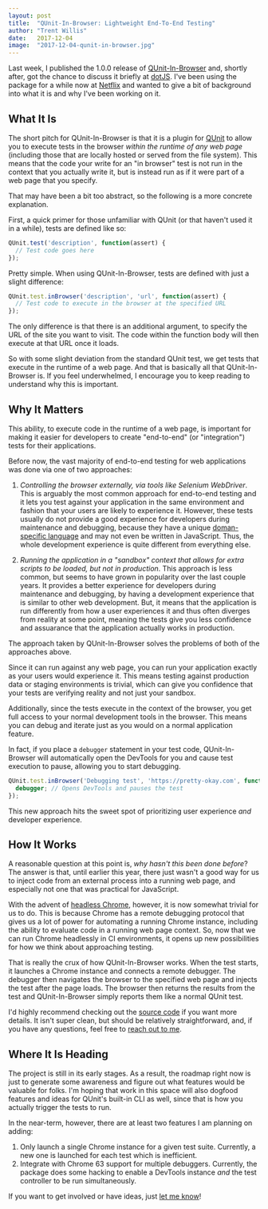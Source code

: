 ```yaml
---
layout: post
title:  "QUnit-In-Browser: Lightweight End-To-End Testing"
author: "Trent Willis"
date:   2017-12-04
image:  "2017-12-04-qunit-in-browser.jpg"
---
```


Last week, I published the 1.0.0 release of [QUnit-In-Browser](https://github.com/trentmwillis/qunit-in-browser) and, shortly after, got the chance to discuss it briefly at [dotJS](https://www.dotjs.io). I've been using the package for a while now at [Netflix](https://www.netflix.com) and wanted to give a bit of background into what it is and why I've been working on it.

## What It Is

The short pitch for QUnit-In-Browser is that it is a plugin for [QUnit](http://qunitjs.com/) to allow you to execute tests in the browser _within the runtime of any web page_ (including those that are locally hosted or served from the file system). This means that the code your write for an "in browser" test is not run in the context that you actually write it, but is instead run as if it were part of a web page that you specify.

That may have been a bit too abstract, so the following is a more concrete explanation.

First, a quick primer for those unfamiliar with QUnit (or that haven't used it in a while), tests are defined like so:

```js
QUnit.test('description', function(assert) {
  // Test code goes here
});
```

Pretty simple. When using QUnit-In-Browser, tests are defined with just a slight difference:

```js
QUnit.test.inBrowser('description', 'url', function(assert) {
  // Test code to execute in the browser at the specified URL
});
```

The only difference is that there is an additional argument, to specify the URL of the site you want to visit. The code within the function body will then execute at that URL once it loads.

So with some slight deviation from the standard QUnit test, we get tests that execute in the runtime of a web page. And that is basically all that QUnit-In-Browser is. If you feel underwhelmed, I encourage you to keep reading to understand why this is important.

## Why It Matters

This ability, to execute code in the runtime of a web page, is important for making it easier for developers to create "end-to-end" (or "integration") tests for their applications.

Before now, the vast majority of end-to-end testing for web applications was done via one of two approaches:

1. _Controlling the browser externally, via tools like Selenium WebDriver_. This is arguably the most common approach for end-to-end testing and it lets you test against your application in the same environment and fashion that your users are likely to experience it. However, these tests usually do not provide a good experience for developers during maintenance and debugging, because they have a unique [doman-specific language](https://en.wikipedia.org/wiki/Domain-specific_language) and may not even be written in JavaScript. Thus, the whole development experience is quite different from everything else.

2. _Running the application in a "sandbox" context that allows for extra scripts to be loaded, but not in production_. This approach is less common, but seems to have grown in popularity over the last couple years. It provides a better experience for developers during maintenance and debugging, by having a development experience that is similar to other web development. But, it means that the application is run differently from how a user experiences it and thus often diverges from reality at some point, meaning the tests give you less confidence and assuarance that the application actually works in production.

The approach taken by QUnit-In-Browser solves the problems of both of the approaches above.

Since it can run against any web page, you can run your application exactly as your users would experience it. This means testing against production data or staging environments is trivial, which can give you confidence that your tests are verifying reality and not just your sandbox.

Additionally, since the tests execute in the context of the browser, you get full access to your normal development tools in the browser. This means you can debug and iterate just as you would on a normal application feature.

In fact, if you place a `debugger` statement in your test code, QUnit-In-Browser will automatically open the DevTools for you and cause test execution to pause, allowing you to start debugging.

```js
QUnit.test.inBrowser('Debugging test', 'https://pretty-okay.com', function(assert) {
  debugger; // Opens DevTools and pauses the test
});
```

This new approach hits the sweet spot of prioritizing user experience _and_ developer experience.

## How It Works

A reasonable question at this point is, _why hasn't this been done before_? The answer is that, until earlier this year, there just wasn't a good way for us to inject code from an external process into a running web page, and especially not one that was practical for JavaScript.

With the advent of [headless Chrome](https://developers.google.com/web/updates/2017/04/headless-chrome), however, it is now somewhat trivial for us to do. This is because Chrome has a remote debugging protocol that gives us a lot of power for automating a running Chrome instance, including the ability to evaluate code in a running web page context. So, now that we can run Chrome headlessly in CI environments, it opens up new possibilities for how we think about approaching testing.

That is really the crux of how QUnit-In-Browser works. When the test starts, it launches a Chrome instance and connects a remote debugger. The debugger then navigates the browser to the specified web page and injects the test after the page loads. The browser then returns the results from the test and QUnit-In-Browser simply reports them like a normal QUnit test.

I'd highly recommend checking out the [source code](https://github.com/trentmwillis/qunit-in-browser/tree/master/src) if you want more details. It isn't super clean, but should be relatively straightforward, and, if you have any questions, feel free to [reach out to me](https://twitter.com/trentmwillis).

## Where It Is Heading

The project is still in its early stages. As a result, the roadmap right now is just to generate some awareness and figure out what features would be valuable for folks. I'm hoping that work in this space will also dogfood features and ideas for QUnit's built-in CLI as well, since that is how you actually trigger the tests to run.

In the near-term, however, there are at least two features I am planning on adding:

1. Only launch a single Chrome instance for a given test suite. Currently, a new one is launched for each test which is inefficient.
2. Integrate with Chrome 63 support for multiple debuggers. Currently, the package does some hacking to enable a DevTools instance _and_ the test controller to be run simultaneously.

If you want to get involved or have ideas, just [let me know](https://twitter.com/trentmwillis)!
